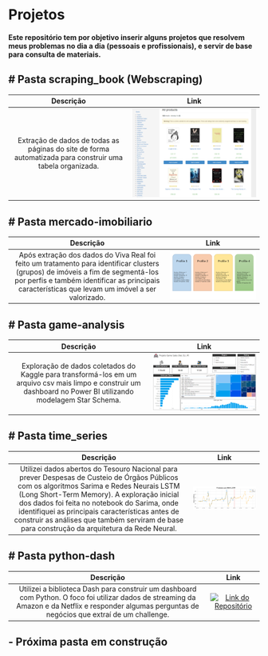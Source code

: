 # Projetos
#### Este repositório tem por objetivo inserir alguns projetos que resolvem meus problemas no dia a dia (pessoais e profissionais), e servir de base para consulta de materiais.

## # Pasta scraping_book (Webscraping)
| Descrição                               | Link |
|:------------------------------------:|:------:|
| Extração de dados de todas as páginas do site de forma automatizada para construir uma tabela organizada. | [![Link do Repositório](https://github.com/ArielCAlves/projetos/blob/main/scraping_book/images/print_site.png)](https://github.com/ArielCAlves/projetos/tree/main/scraping_book) |


## # Pasta mercado-imobiliario
| Descrição                               | Link |
|:------------------------------------:|:------:|
| Após extração dos dados do Viva Real foi feito um tratamento para identificar clusters (grupos) de imóveis a fim de segmentá-los por perfis e também identificar as principais características que levam um imóvel a ser valorizado. | [![Link do Repositório](https://github.com/ArielCAlves/projetos/blob/main/mercado-imobiliario/images/profiles.png)](https://github.com/ArielCAlves/projetos/tree/main/mercado-imobiliario) |
   
  
## # Pasta game-analysis
| Descrição                               | Link |
|:------------------------------------:|:------:|
| Exploração de dados coletados do Kaggle para transformá-los em um arquivo csv mais limpo e construir um dashboard no Power BI utilizando modelagem Star Schema. | [![Link do Repositório](https://github.com/ArielCAlves/projetos/blob/main/game-analysis/img/game-analysis.png)](https://github.com/ArielCAlves/projetos/tree/main/game-analysis) |


## # Pasta time_series
| Descrição                               | Link |
|:------------------------------------:|:------:|
| Utilizei dados abertos do Tesouro Nacional para prever Despesas de Custeio de Órgãos Públicos com os algoritmos Sarima e Redes Neurais LSTM (Long Short-Term Memory). A exploração inicial dos dados foi feita no notebook do Sarima, onde identifiquei as principais características antes de construir as análises que também serviram de base para construção da arquitetura da Rede Neural. | [![Link do Repositório](https://github.com/ArielCAlves/projetos/blob/main/time_series/graficos/RedesNeuraisPrevisao.png)](https://github.com/ArielCAlves/projetos/tree/main/time_series) |


## # Pasta python-dash
| Descrição                               | Link |
|:------------------------------------:|:------:|
| Utilizei a biblioteca Dash para construir um dashboard com Python. O foco foi utilizar dados de streaming da Amazon e da Netflix e responder algumas perguntas de negócios que extraí de um challenge. | [![Link do Repositório](https://github.com/ArielCAlves/projetos/blob/main/python-dash/imgs/python-dash.gif)](https://github.com/ArielCAlves/projetos/tree/main/python-dash) |


## - Próxima pasta em construção
